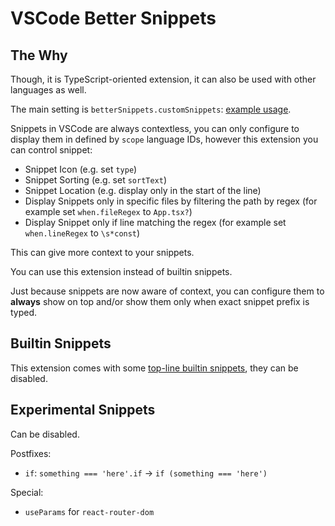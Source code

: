# VSCode Better Snippets

## The Why

Though, it is TypeScript-oriented extension, it can also be used with other languages as well.

The main setting is `betterSnippets.customSnippets`: [example usage](./test/snippets.jsonc).

Snippets in VSCode are always contextless, you can only configure to display them in defined by `scope` language IDs, however this extension you can control snippet:

- Snippet Icon (e.g. set `type`)
- Snippet Sorting (e.g. set `sortText`)
- Snippet Location (e.g. display only in the start of the line)
- Display Snippets only in specific files by filtering the path by regex (for example set `when.fileRegex` to `App.tsx?`)
- Display Snippet only if line matching the regex (for example set `when.lineRegex` to `\s*const`)

This can give more context to your snippets.

You can use this extension instead of builtin snippets.

<!-- So, basically I just turned off snippet suggestion by setting `editor.suggest.showSnippets` to `false` and migrated all my snippets to this extension. -->

Just because snippets are now aware of context, you can configure them to **always** show on top and/or show them only when exact snippet prefix is typed.

## Builtin Snippets

This extension comes with some [top-line builtin snippets](src/builtinSnippets.ts), they can be disabled.

## Experimental Snippets

Can be disabled.

Postfixes:

- `if`: `something === 'here'.if` -> `if (something === 'here')`

Special:

- `useParams` for `react-router-dom`
